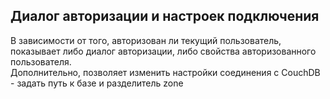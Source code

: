 ## Диалог авторизации и настроек подключения
В зависимости от того, авторизован ли текущий пользователь, показывает либо диалог авторизации,
либо свойства авторизованного пользователя.  
Дополнительно, позволяет изменить настройки соединения с CouchDB - задать путь к базе и разделитель zone
